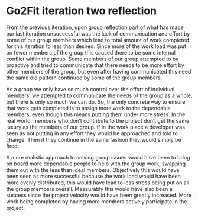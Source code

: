 # Go2Fit iteration two reflection


From the previous iteration, upon group reflection part of what has made our last iteration unsuccessful was the lack of communication and 
effort by some of our group members which lead to total amount of work completed for this iteration to less than desired. Since more of the
work load was put on fewer members of the group this caused there to be some internal conflict within the group. Some members of our group 
attempted to be proactive and tried to communicate that there needs to be more effort by other members of the group, but even after having 
communicated this need the same old pattern continued by some of the group members. 

As a group we only have so much control over the effort of individual members, we attempted to communicate the needs of the group as a whole,
but there is only so much we can do. So, the only concrete way to ensure that work gets completed is to assign more work to the dependable
members, even though this means putting them under more stress. In the real world, members who don’t contribute to the project don’t get the
same luxury as the members of our group. If in the work place a developer was seen as not putting in any effort they would be approached and
told to change. Then if they continue in the same fashion they would simply be fired.

A more realistic approach to solving group issues would have been to bring on board more dependable people to help with the group work,
swapping them out with the less than ideal members. Objectively this would have been seen as more successful because the work load would have
been more evenly distributed, this would have lead to less stress being put on all the group members overall. Measurably this would have also
been a success since the project velocity would have been greatly increased. More work being completed by having more members actively
participate in the project.

